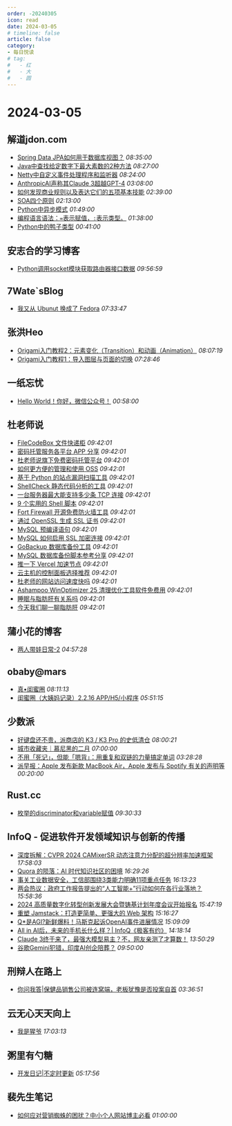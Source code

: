 ```yaml
---
order: -20240305
icon: read
date: 2024-03-05
# timeline: false
article: false
category:
- 每日悦读
# tag:
#   - 红
#   - 大
#   - 圆
---
```


# 2024-03-05 
## 解道jdon.com<span></span>
* [Spring Data JPA如何用于数据库视图？](https://www.jdon.com/72817.html) *08:35:00* 
* [Java中查找给定数字下最大素数的2种方法](https://www.jdon.com/72816.html) *08:27:00* 
* [Netty中自定义事件处理程序和监听器](https://www.jdon.com/72815.html) *08:24:00* 
* [AnthropicAI声称其Claude 3超越GPT-4](https://www.jdon.com/72814.html) *03:08:00* 
* [如何发现商业规则以及表达它们的五项基本技能](https://www.jdon.com/72813.html) *02:39:00* 
* [SOA四个原则](https://www.jdon.com/72812.html) *02:13:00* 
* [Python中异步模式](https://www.jdon.com/72811.html) *01:49:00* 
* [编程语言语法：`=`表示赋值，`:`表示类型。](https://www.jdon.com/72810.html) *01:38:00* 
* [Python中的鸭子类型](https://www.jdon.com/72809.html) *00:41:00* 
## 安志合的学习博客<span></span>
* [Python调用socket模块获取路由器接口数据](https://chegva.com/5955.html) *09:56:59* 
## 7Wate`sBlog<span></span>
* [我又从 Ubunut 换成了 Fedora](https://blog.7wate.com/archives/wo-you-cong-ubunut-huan-cheng-liao-fedora) *07:33:47* 
## 张洪Heo<span></span>
* [Origami入门教程2：元素变化（Transition）和动画（Animation）](https://blog.zhheo.com/p/b1c82fc0.html) *08:07:19* 
* [Origami入门教程1：导入图层与页面的切换](https://blog.zhheo.com/p/ff2af9f2.html) *07:28:46* 
## 一纸忘忧<span></span>
* [Hello World！你好，微信公众号！](https://www.ikxin.com/archives/759.html) *00:58:00* 
## 杜老师说<span></span>
* [FileCodeBox 文件快递柜](https://dusays.com/683/) *09:42:01* 
* [密码托管服务各平台 APP 分享](https://dusays.com/682/) *09:42:01* 
* [杜老师说旗下免费密码托管平台](https://dusays.com/681/) *09:42:01* 
* [如何更方便的管理和使用 OSS](https://dusays.com/680/) *09:42:01* 
* [基于 Python 的站点漏洞扫描工具](https://dusays.com/679/) *09:42:01* 
* [ShellCheck 静态代码分析的工具](https://dusays.com/678/) *09:42:01* 
* [一台服务器最大能支持多少条 TCP 连接](https://dusays.com/677/) *09:42:01* 
* [9 个实用的 Shell 脚本](https://dusays.com/676/) *09:42:01* 
* [Fort Firewall 开源免费防火墙工具](https://dusays.com/675/) *09:42:01* 
* [通过 OpenSSL 生成 SSL 证书](https://dusays.com/674/) *09:42:01* 
* [MySQL 预编译语句](https://dusays.com/673/) *09:42:01* 
* [MySQL 如何启用 SSL 加密连接](https://dusays.com/672/) *09:42:01* 
* [GoBackup 数据库备份工具](https://dusays.com/671/) *09:42:01* 
* [MySQL 数据库备份脚本参考分享](https://dusays.com/670/) *09:42:01* 
* [推一下 Vercel 加速节点](https://dusays.com/669/) *09:42:01* 
* [云主机的控制面板选择推荐](https://dusays.com/668/) *09:42:01* 
* [杜老师的网站访问速度快吗](https://dusays.com/667/) *09:42:01* 
* [Ashampoo WinOptimizer 25 清理优化工具软件免费用](https://dusays.com/666/) *09:42:01* 
* [睡眠与脂肪肝有关系吗](https://dusays.com/665/) *09:42:01* 
* [今天我们聊一聊脂肪肝](https://dusays.com/664/) *09:42:01* 
## 蒲小花的博客<span></span>
* [两人带娃日常-2](https://www.jackpu.com/liang-ren-dai-wa-ri-chang-2/) *04:57:28* 
## obaby@mars<span></span>
* [真•闺蜜圈](https://h4ck.org.cn/2024/03/15730) *08:11:13* 
* [闺蜜圈（大姨妈记录）2.2.16 APP/H5/小程序](https://h4ck.org.cn/2024/03/15728) *05:51:15* 
## 少数派<span></span>
* [好键盘还不贵，派商店的 K3 / K3 Pro 的史低清仓](https://sspai.com/post/86893) *08:00:21* 
* [城市收藏夹｜慕尼黑的二月](https://sspai.com/post/86664) *07:00:00* 
* [不用「死记」，但能「嗯背」：用重复和双链的力量搞定单词](https://sspai.com/post/85470) *03:28:28* 
* [派早报：Apple 发布新款 MacBook Air，Apple 发布与 Spotify 有关的声明等](https://sspai.com/post/86902) *00:20:00* 
## Rust.cc<span></span>
* [枚举的discriminator和variable赋值](https://rustcc.cn/article?id=e24969e8-16f9-4861-8a7b-e6b748dfb7ba) *09:30:33* 
## InfoQ - 促进软件开发领域知识与创新的传播<span></span>
* [深度拆解：CVPR 2024 CAMixerSR 动态注意力分配的超分辨率加速框架](https://www.infoq.cn/article/jPoasY38CfTu7zF5aCLd?utm_source=rss&utm_medium=article) *17:58:03* 
* [Quora 的陨落：AI 时代知识社区的困境](https://www.infoq.cn/article/sNfVuu92UaAAqAJLrDo0?utm_source=rss&utm_medium=article) *16:29:26* 
* [事关工业数据安全，工信部围绕3类能力明确11项重点任务](https://www.infoq.cn/article/6jEqv2bqCbAVBwx6SuOt?utm_source=rss&utm_medium=article) *16:13:23* 
* [两会热议：政府工作报告提出的“人工智能+”行动如何在各行业落地？](https://www.infoq.cn/article/fYPmNo7Icskh1xuwCssZ?utm_source=rss&utm_medium=article) *15:58:36* 
* [2024 高质量数字化转型创新发展大会暨铸基计划年度会议开始报名](https://www.infoq.cn/article/Y5et9BGadfNdXw80BEWj?utm_source=rss&utm_medium=article) *15:47:19* 
* [重塑 Jamstack：打造更简单、更强大的 Web 架构](https://www.infoq.cn/article/8uF8XAAP55EIZbZY8WcD?utm_source=rss&utm_medium=article) *15:16:27* 
* [Q*是AGI?新鲜爆料！马斯克起诉OpenAI事件进展情况](https://www.infoq.cn/article/qdBA81pUVfbogEt4P0uq?utm_source=rss&utm_medium=article) *15:09:09* 
* [All in AI后，未来的手机长什么样？| InfoQ《极客有约》](https://www.infoq.cn/video/MutbJzsLtiucBSG0sxAR?utm_source=rss&utm_medium=article) *14:18:14* 
* [Claude 3终于来了，最强大模型易主？不，网友亲测了才算数！](https://www.infoq.cn/article/oi4MG2ftrRNNe0tNDuHa?utm_source=rss&utm_medium=article) *13:50:29* 
* [谷歌Gemini犯错，印度AI创企陪葬？](https://www.infoq.cn/article/f2M3o2deL6XIaomHvlSK?utm_source=rss&utm_medium=article) *09:50:00* 
## 刑辩人在路上<span></span>
* [你问我答|保健品销售公司被连窝端，老板犹豫是否投案自首](https://xingbianren.cn/post/181.html) *03:36:51* 
## 云无心天天向上<span></span>
* [我是猩爷](https://yangk.net/blog/bao-zang-bloger/%E6%88%91%E6%98%AF%E7%8C%A9%E7%88%B7.html) *17:03:13* 
## 粥里有勺糖<span></span>
* [开发日记|不定时更新](https://sugarat.top/essay/dev/changelog-2024.html) *05:17:56* 
## 裴先生笔记<span></span>
* [如何应对营销蜘蛛的困扰？中小个人网站博主必看](https://blog.peiluming.com/article/799) *01:00:00* 
